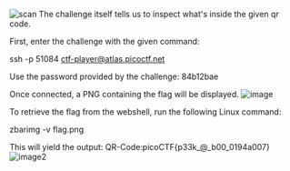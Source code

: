 ![scan](https://github.com/Chiv4lrian/picoCTF-2024/assets/153472003/53db2f28-30a8-4fb6-a24f-d0e7bc1cae82)
The challenge itself tells us to inspect what's inside the given qr code.

First, enter the challenge with the given command:

ssh -p 51084 ctf-player@atlas.picoctf.net

Use the password provided by the challenge: 84b12bae

Once connected, a PNG containing the flag will be displayed.
![image](https://github.com/Chiv4lrian/picoCTF-2024/assets/153472003/e5749e88-a9c3-46c3-be01-a534d22fc848)

To retrieve the flag from the webshell, run the following Linux command:

zbarimg -v flag.png

This will yield the output:
QR-Code:picoCTF{p33k_@_b00_0194a007}
![image2](https://github.com/Chiv4lrian/picoCTF-2024/assets/153472003/7adbda76-2fb7-4c1a-9ee0-c79980eeb75b)

